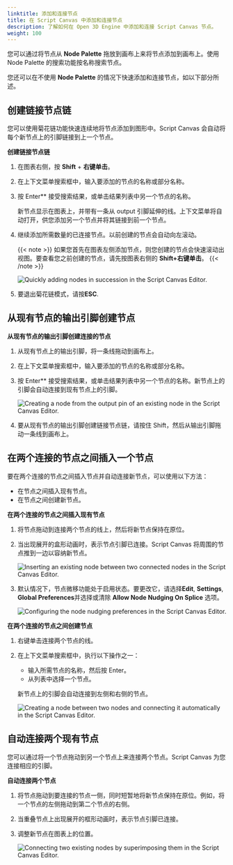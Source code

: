 ```yaml
---
linktitle: 添加和连接节点
title: 在 Script Canvas 中添加和连接节点
description: 了解如何在 Open 3D Engine 中添加和连接 Script Canvas 节点。
weight: 100
---
```


您可以通过将节点从 **Node Palette** 拖放到画布上来将节点添加到画布上。使用 Node Palette 的搜索功能按名称搜索节点。

您还可以在不使用 **Node Palette** 的情况下快速添加和连接节点，如以下部分所述。

## 创建链接节点链

您可以使用菊花链功能快速连续地将节点添加到图形中。Script Canvas 会自动将每个新节点上的引脚链接到上一个节点。

**创建链接节点链**

1. 在图表右侧，按 **Shift** + **右键单击**。

1. 在上下文菜单搜索框中，输入要添加的节点的名称或部分名称。

1. 按 Enter** 接受搜索结果，或单击结果列表中另一个节点的名称。

    新节点显示在图表上，并带有一条从 output 引脚延伸的线。上下文菜单将自动打开，供您添加另一个节点并将其链接到前一个节点。

1. 继续添加所需数量的已连接节点。以前创建的节点会自动向左滚动。

    {{< note >}}
如果您首先在图表左侧添加节点，则您创建的节点会快速滚动出视图。要查看您之前创建的节点，请先按图表右侧的 **Shift+右键单击**。
    {{< /note >}}

    ![Quickly adding nodes in succession in the Script Canvas Editor.](/images/user-guide/scripting/script-canvas/nodes-adding-and-connecting-1.gif)

1. 要退出菊花链模式，请按**ESC**.

## 从现有节点的输出引脚创建节点

**从现有节点的输出引脚创建连接的节点**

1. 从现有节点上的输出引脚，将一条线拖动到画布上。

1. 在上下文菜单搜索框中，输入要添加的节点的名称或部分名称。

1. 按 Enter** 接受搜索结果，或单击结果列表中另一个节点的名称。新节点上的引脚会自动连接到现有节点上的引脚。

    ![Creating a node from the output pin of an existing node in the Script Canvas Editor.](/images/user-guide/scripting/script-canvas/nodes-adding-and-connecting-2.gif)

1. 要从现有节点的输出引脚创建链接节点链，请按住 Shift，然后从输出引脚拖动一条线到画布上。

## 在两个连接的节点之间插入一个节点

要在两个连接的节点之间插入节点并自动连接新节点，可以使用以下方法：

* 在节点之间插入现有节点。
* 在节点之间创建新节点。

**在两个连接的节点之间插入现有节点**

1. 将节点拖动到连接两个节点的线上，然后将新节点保持在原位。

1. 当出现展开的盒形动画时，表示节点引脚已连接。Script Canvas 将周围的节点推到一边以容纳新节点。

    ![Inserting an existing node between two connected nodes in the Script Canvas Editor.](/images/user-guide/scripting/script-canvas/nodes-adding-and-connecting-3.gif)

1. 默认情况下，节点微移功能处于启用状态。要更改它，请选择**Edit**, **Settings**, **Global Preferences**并选择或清除 **Allow Node Nudging On Splice** 选项。

    ![Configuring the node nudging preferences in the Script Canvas Editor.](/images/user-guide/scripting/script-canvas/nodes-adding-and-connecting-4.png)

**在两个连接的节点之间创建节点**

1. 右键单击连接两个节点的线。

1. 在上下文菜单搜索框中，执行以下操作之一：

    * 输入所需节点的名称，然后按 Enter。
    * 从列表中选择一个节点。

    新节点上的引脚会自动连接到左侧和右侧的节点。

    ![Creating a node between two nodes and connecting it automatically in the Script Canvas Editor.](/images/user-guide/scripting/script-canvas/nodes-adding-and-connecting-5.gif)

## 自动连接两个现有节点

您可以通过将一个节点拖动到另一个节点上来连接两个节点。Script Canvas 为您连接相应的引脚。

**自动连接两个节点**

1. 将节点拖动到要连接的节点一侧，同时短暂地将新节点保持在原位。例如，将一个节点的左侧拖动到第二个节点的右侧。

1. 当重叠节点上出现展开的框形动画时，表示节点引脚已连接。

1. 调整新节点在图表上的位置。

    ![Connecting two existing nodes by superimposing them in the Script Canvas Editor.](/images/user-guide/scripting/script-canvas/nodes-adding-and-connecting-6.gif)

